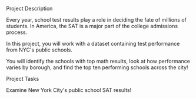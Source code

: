 Project Description

Every year, school test results play a role in deciding the fate of millions of students. In America, the SAT is a major part of the college admissions process.

In this project, you will work with a dataset containing test performance from NYC's public schools.

You will identify the schools with top math results, look at how performance varies by borough, and find the top ten performing schools across the city!

Project Tasks

Examine New York City's public school SAT results!
